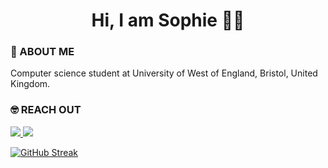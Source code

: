 <div align="center">
  <h1>Hi, I am Sophie 👋🏻</h1>
</div>

### 🚀 ABOUT ME

Computer science student at University of West of England, Bristol, United Kingdom.

### 🤓 REACH OUT

<a href="https://www.linkedin.com/in/sudefidan/" target="_blank">
  <img src="https://img.shields.io/badge/LinkedIn-0077B5?style=for-the-badge&logo=linkedin&logoColor=white" />
</a>
<a href="https://sudefidan.github.io/portfolio/" target="_blank">
  <img src="https://img.shields.io/badge/website-000000?style=for-the-badge&logo=About.me&logoColor=white" />
</a>

[![GitHub Streak](https://github-readme-streak-stats.herokuapp.com/?user=sudefidan)](https://git.io/streak-stats)
  
